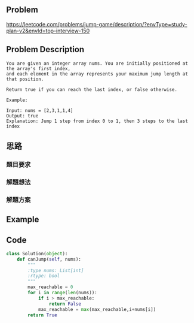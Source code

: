 ## **Problem**

https://leetcode.com/problems/jump-game/description/?envType=study-plan-v2&envId=top-interview-150

## **Problem Description**

```
You are given an integer array nums. You are initially positioned at the array's first index,
and each element in the array represents your maximum jump length at that position.

Return true if you can reach the last index, or false otherwise.

Example:

Input: nums = [2,3,1,1,4]
Output: true
Explanation: Jump 1 step from index 0 to 1, then 3 steps to the last index

```

## 思路
### 題目要求


### 解題想法

### 解題方案


## Example

## Code

```py
class Solution(object):
    def canJump(self, nums):
        """
        :type nums: List[int]
        :rtype: bool
        """
        max_reachable = 0
        for i in range(len(nums)):
            if i > max_reachable:
                return False
            max_reachable = max(max_reachable,i+nums[i])
        return True
